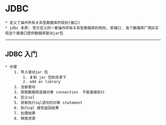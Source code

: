# JDBC
    * 定义了操作所有关系型数据库的规则(接口)
    * jdbc 本质: 官方定义的一套操作所有关系型数据库的规则, 即接口. 各个数据库厂商区实现这个套接口提供数据库驱动jar包
-----
## JDBC 入门
    * 步骤
        1. 导入驱动jar 包
            1. 复制 jar 包到目录下
            2. add as library
        2. 注册驱动
        3. 获取数据库连接对象 connection  不能直接执行
        4. 定义sol
        5. 获取执行sql语句的对象 statement
        6. 执行sql 接受返回结果
        7. 处理结果
        8. 释放资源